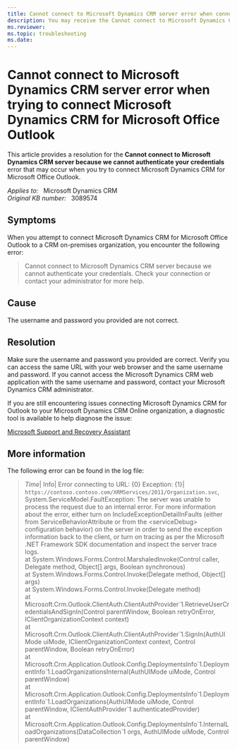 ```yaml
---
title: Cannot connect to Microsoft Dynamics CRM server error when connecting Dynamics CRM for Outlook
description: You may receive the Cannot connect to Microsoft Dynamics CRM server because we cannot authenticate your credentials error when connecting Microsoft Dynamics CRM for Microsoft Office Outlook. Provides a resolution.
ms.reviewer:  
ms.topic: troubleshooting
ms.date: 
---
```

# Cannot connect to Microsoft Dynamics CRM server error when trying to connect Microsoft Dynamics CRM for Microsoft Office Outlook

This article provides a resolution for the **Cannot connect to Microsoft Dynamics CRM server because we cannot authenticate your credentials** error that may occur when you try to connect Microsoft Dynamics CRM for Microsoft Office Outlook.

_Applies to:_ &nbsp; Microsoft Dynamics CRM  
_Original KB number:_ &nbsp; 3089574

## Symptoms

When you attempt to connect Microsoft Dynamics CRM for Microsoft Office Outlook to a CRM on-premises organization, you encounter the following error:

> Cannot connect to Microsoft Dynamics CRM server because we cannot authenticate your credentials. Check your connection or contact your administrator for more help.

## Cause

The username and password you provided are not correct.

## Resolution

Make sure the username and password you provided are correct. Verify you can access the same URL with your web browser and the same username and password. If you cannot access the Microsoft Dynamics CRM web application with the same username and password, contact your Microsoft Dynamics CRM administrator.

If you are still encountering issues connecting Microsoft Dynamics CRM for Outlook to your Microsoft Dynamics CRM Online organization, a diagnostic tool is available to help diagnose the issue:

[Microsoft Support and Recovery Assistant](/outlook/troubleshoot/performance/how-to-scan-outlook-by-using-microsoft-support-and-recovery-assistant)

## More information

The following error can be found in the log file:

> *Time*| Info| Error connecting to URL: {0} Exception: {1}| `https://contoso.contoso.com/XRMServices/2011/Organization.svc`, System.ServiceModel.FaultException: The server was unable to process the request due to an internal error. For more information about the error, either turn on IncludeExceptionDetailInFaults (either from ServiceBehaviorAttribute or from the \<serviceDebug> configuration behavior) on the server in order to send the exception information back to the client, or turn on tracing as per the Microsoft .NET Framework SDK documentation and inspect the server trace logs.  
 at System.Windows.Forms.Control.MarshaledInvoke(Control caller, Delegate method, Object[] args, Boolean synchronous)  
 at System.Windows.Forms.Control.Invoke(Delegate method, Object[] args)  
 at System.Windows.Forms.Control.Invoke(Delegate method)  
 at Microsoft.Crm.Outlook.ClientAuth.ClientAuthProvider\`1.RetrieveUserCredentialsAndSignIn(Control parentWindow, Boolean retryOnError, IClientOrganizationContext context)  
 at Microsoft.Crm.Outlook.ClientAuth.ClientAuthProvider\`1.SignIn(AuthUIMode uiMode, IClientOrganizationContext context, Control parentWindow, Boolean retryOnError)  
 at Microsoft.Crm.Application.Outlook.Config.DeploymentsInfo\`1.DeploymentInfo\`1.LoadOrganizationsInternal(AuthUIMode uiMode, Control parentWindow)  
 at Microsoft.Crm.Application.Outlook.Config.DeploymentsInfo\`1.DeploymentInfo\`1.LoadOrganizations(AuthUIMode uiMode, Control parentWindow, IClientAuthProvider\`1 authenticatedProvider)  
 at Microsoft.Crm.Application.Outlook.Config.DeploymentsInfo\`1.InternalLoadOrganizations(DataCollection`1 orgs, AuthUIMode uiMode, Control parentWindow)
